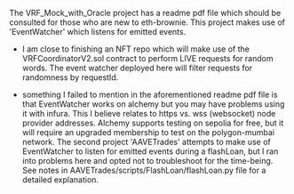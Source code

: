 The VRF_Mock_with_Oracle project has a readme pdf file which should be consulted for those who are new to eth-brownie. This project makes use of 'EventWatcher' which listens for emitted events. 

* I am close to finishing an NFT repo which will make use of the VRFCoordinatorV2.sol contract to perform LIVE requests for random words. The event watcher deployed here will filter requests for randomness by requestId.

* something I failed to mention in the aforementioned readme pdf file is that EventWatcher works on alchemy but you may have problems using it with infura. This I believe relates to https vs. wss (websocket) node provider addresses. Alchemy supports testing on sepolia for free, but it will require an upgraded membership to test on the polygon-mumbai network. The second project 'AAVETrades' attempts to make use of EventWatcher to listen for emitted events during a flashLoan, but I ran into problems here and opted not to troubleshoot for the time-being. See notes in AAVETrades/scripts/FlashLoan/flashLoan.py file for a detailed explanation.
